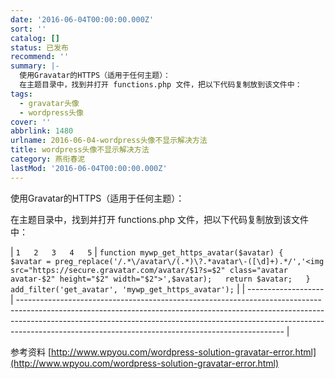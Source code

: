 ```yaml
---
date: '2016-06-04T00:00:00.000Z'
sort: ''
catalog: []
status: 已发布
recommend: ''
summary: |-
  使用Gravatar的HTTPS（适用于任何主题）：
  在主题目录中，找到并打开 functions.php 文件，把以下代码复制放到该文件中：
tags:
  - gravatar头像
  - wordpress头像
cover: ''
abbrlink: 1480
urlname: 2016-06-04-wordpress头像不显示解决方法
title: wordpress头像不显示解决方法
category: 燕衔春泥
lastMod: '2016-06-04T00:00:00.000Z'
---
```


使用Gravatar的HTTPS（适用于任何主题）：


在主题目录中，找到并打开 functions.php 文件，把以下代码复制放到该文件中：


| `1  
2  
3  
4  
5` | `function mywp_get_https_avatar($avatar) {  
$avatar = preg_replace('/.*\/avatar\/(.*)\?.*avatar\-([\d]+).*/','<img src="https://secure.gravatar.com/avatar/$1?s=$2" class="avatar avatar-$2" height="$2" width="$2">',$avatar);  
return $avatar;  
}  
add_filter('get_avatar', 'mywp_get_https_avatar');` |
| ------------------- | ------------------------------------------------------------------------------------------------------------------------------------------------------------------------------------------------------------------------------------------------------------------------------------------------------------ |


参考资料 [http://www.wpyou.com/wordpress-solution-gravatar-error.html](http://www.wpyou.com/wordpress-solution-gravatar-error.html)

